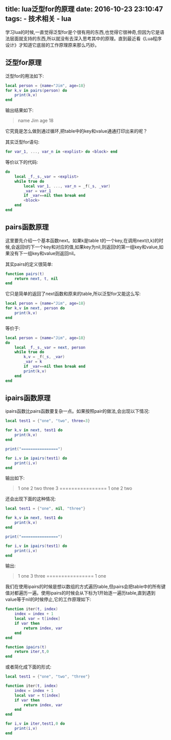 title: lua泛型for的原理
date: 2016-10-23 23:10:47
tags:
	- 技术相关
	- lua
---
学习lua的时候,一直觉得泛型for是个很有用的东西,也觉得它很神奇,但因为它是语法层面就支持的东西,所以就没有去深入思考其中的原理。直到最近看《Lua程序设计》才知道它底层的工作原理原来那么巧妙。

## 泛型for原理

泛型for的用法如下:
```lua
local person = {name="Jim", age=18}
for k,v in pairs(person) do
	print(k,v)
end 
```

输出结果如下:
>name    Jim
>age     18

它究竟是怎么做到通过循环,把table中的key和value通通打印出来的呢？

其实泛型for语句:

```lua
for var_1, ..., var_n in <explist> do <block> end
```

等价以下的代码:

```lua
do 
    local _f,_s,_var = <explist>
    while true do
        local var_1, ..., var_n = _f(_s, _var)
        _var = var_1
        if _var==nil then break end
        <block>
    end
end
```

## pairs函数原理

这里要先介绍一个基本函数next。如果k是table t的一个key,在调用next(t,k)的时候,会返回t的下一个key和对应的值,如果key为nil,则返回t的第一组key和value,如果没有下一组key和value则返回nil。

其实pairs的定义很简单:

```lua
function pairs(t)
    return next, t, nil
end
```

它只是简单的返回了next函数和原来的table,所以泛型for又能这么写:

```lua
local person = {name="Jim", age=18}
for k,v in next, person do
    print(k,v)
end 
```
等价于:

```lua
local person = {name="Jim", age=18}
do
	local _f,_s,_var = next, person
	while true do
		k,v = _f(_s, _var)
		_var = k
		if _var==nil then break end
		print(k,v)
	end
end
```

## ipairs函数原理

ipairs函数比pairs函数要复杂一点。如果按照pair的做法,会出现以下情况:

```lua
local test1 = {"one", "two", three=3}

for k,v in next, test1 do
	print(k,v)
end

print("================")

for i,v in ipairs(test1) do
	print(i,v)
end
```

输出如下:

>1       one
>2       two
>three   3
>\================
>1       one
>2       two

还会出现下面的这种情况:

```lua
local test1 = {"one", nil, "three"}

for k,v in next, test1 do
	print(k,v)
end

print("================")

for i,v in ipairs(test1) do
	print(i,v)
end
```

输出:
>1       one
>3       three
>\================
>1       one

我们在使用ipairs的时候是想以数组的方式遍历table,但pairs会把table中的所有键值对都遍历一遍。使用ipairs的时候会从下标为1开始逐一遍历table,直到遇到value等于nil的时候停止,它的工作原理如下:

```lua
function iter(t, index)
	index = index + 1
	local var = t[index]
	if var then
		return index, var
	end
end

function ipairs(t)
	return iter,t,0
end
```

或者简化成下面的形式:

```lua
local test1 = {"one", "two", "three"}

function iter(t, index)
	index = index + 1
	local var = t[index]
	if var then
		return index, var
	end
end

for i,v in iter,test1,0 do
	print(i,v)
end
```